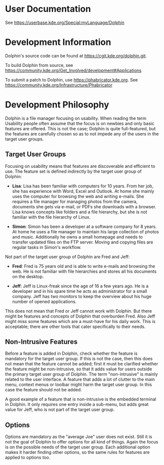 User Documentation
==================
See https://userbase.kde.org/Special:myLanguage/Dolphin



Development Information
=======================
Dolphin's source code can be found at https://cgit.kde.org/dolphin.git.

To build Dolphin from source, see https://community.kde.org/Get_Involved/development#Applications

To submit a patch to Dolphin, use https://phabricator.kde.org. See https://community.kde.org/Infrastructure/Phabricator



Development Philosophy
======================
Dolphin is a file manager focusing on usability. When reading the term Usability people often assume that the focus is on newbies and only basic features are offered. This is not the case; Dolphin is quite full-featured, but the features are carefully chosen so as to not impede any of the users in the target user groups.


Target User Groups
------------------
Focusing on usability means that features are discoverable and efficient to use. The feature set is defined indirectly by the target user group of Dolphin:

- **Lisa**: Lisa has been familiar with computers for 10 years. From her job, she has experience with Word, Excel and Outlook. At home she mainly uses the computer for browsing the web and writing e-mails. She requires a file manager for managing photos from the camera, documents she gets via e-mail, or PDFs she downloads with a browser. Lisa knows concepts like folders and a file hierarchy, but she is not familiar with the file hierarchy of Linux.

- **Simon**: Simon has been a developer at a software company for 8 years. At home he uses a file manager to maintain his large collection of photos and music. Additionally he owns a small homepage and needs to transfer updated files on the FTP server. Moving and copying files are regular tasks in Simon's workflow.

Not part of the target user group of Dolphin are Fred and Jeff:

- **Fred**: Fred is 75 years old and is able to write e-mails and browsing the web. He is not familiar with file hierarchies and stores all his documents on the desktop.

- **Jeff**: Jeff is Linux-freak since the age of 16 a few years ago. He is a developer and in his spare time he acts as administrator for a small company. Jeff has two monitors to keep the overview about his huge number of opened applications.

This does not mean that Fred or Jeff cannot work with Dolphin. But there might be features and concepts of Dolphin that overburden Fred. Also Jeff might miss some features which are a must-have for his daily work. This is acceptable; there are other tools that cater specifically to their needs.


Non-Intrusive Features
-----------------------
Before a feature is added in Dolphin, check whether the feature is mandatory for the target user group. If this is not the case, then this does not mean that the feature cannot be added; first it must be clarified whether the feature might be non-intrusive, so that it adds value for users outside the primary target user group of Dolphin. The term "non-intrusive" is mainly related to the user interface. A feature that adds a lot of clutter to the main menu, context menus or toolbar might harm the target user group. In this case the feature should not be added.

A good example of a feature that is non-intrusive is the embedded terminal in Dolphin. It only requires one entry inside a sub-menu, but adds great value for Jeff, who is not part of the target user group.


Options
-------
Options are mandatory as the "average Joe" user does not exist. Still it is not the goal of Dolphin to offer options for all kind of things. Again the focus is on the possible needs of the target user group. Each additional option makes it harder finding other options, so the same rules for features are applied to options too.
